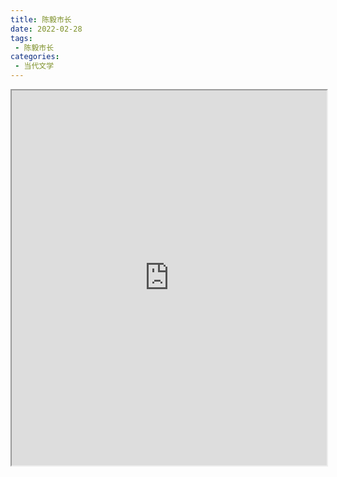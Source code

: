 ```yaml
---
title: 陈毅市长
date: 2022-02-28
tags:
 - 陈毅市长
categories:
 - 当代文学
---
```




<iframe src="http://localhost:8080/pdf/web/viewer.html?file=https://vkceyugu.cdn.bspapp.com/VKCEYUGU-e9075d72-0451-48df-afe1-d46932ae4554/db070355-a8a4-481d-997f-b07b9198f684.pdf" width="100%" height="600px"></iframe>